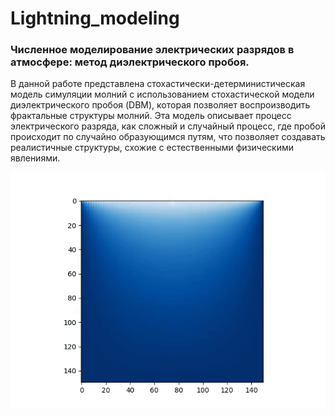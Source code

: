 # Lightning_modeling
### Численное моделирование электрических разрядов в атмосфере: метод диэлектрического пробоя.

В данной работе представлена стохастически-детерминистическая модель симуляции молний с использованием стохастической модели диэлектрического пробоя (DBM), которая позволяет воспроизводить фрактальные структуры молний. Эта модель описывает процесс электрического разряда, как сложный и случайный процесс, где пробой происходит по случайно образующимся путям, что позволяет создавать реалистичные структуры, схожие с естественными физическими явлениями.

![](GIF.gif)
